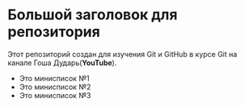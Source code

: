 # Большой заголовок для репозитория
Этот репозиторий создан для изучения Git и GitHub в курсе Git на канале Гоша Дударь(**YouTube**).

- Это минисписок №1
- Это минисписок №2
- Это минисписок №3
